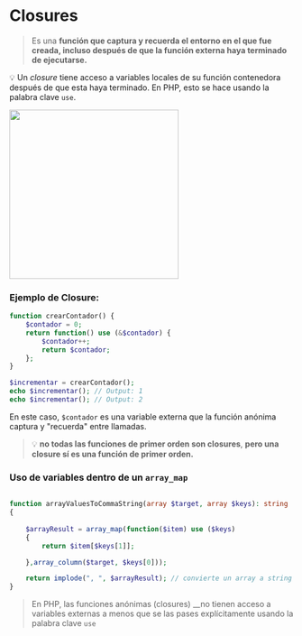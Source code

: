 # Closures

> Es una __función que captura y recuerda el entorno en el que fue creada, incluso después de que la función externa haya terminado de ejecutarse.__

💡 Un _closure_ tiene acceso a variables locales de su función contenedora después de que esta haya terminado. En PHP, esto se hace usando la palabra clave `use`.

<img src="https://github.com/user-attachments/assets/1faaf2a4-126e-4522-b375-801ffca19366" width="300" height="300"/>

### Ejemplo de Closure:

```php
function crearContador() {
    $contador = 0;
    return function() use (&$contador) {
        $contador++;
        return $contador;
    };
}

$incrementar = crearContador();
echo $incrementar(); // Output: 1
echo $incrementar(); // Output: 2
```

En este caso, `$contador` es una variable externa que la función anónima captura y "recuerda" entre llamadas.


>💡 **no todas las funciones de primer orden son closures**, __pero una closure sí es una función de primer orden.__






### Uso de variables dentro de un `array_map`



```php

function arrayValuesToCommaString(array $target, array $keys): string
{
    
    $arrayResult = array_map(function($item) use ($keys)
    {
        return $item[$keys[1]];

    },array_column($target, $keys[0]));

    return implode(", ", $arrayResult); // convierte un array a string
}


```
> En PHP, las funciones anónimas (closures) __no tienen acceso a variables externas a menos que se las pases explícitamente usando la palabra clave `use` 
